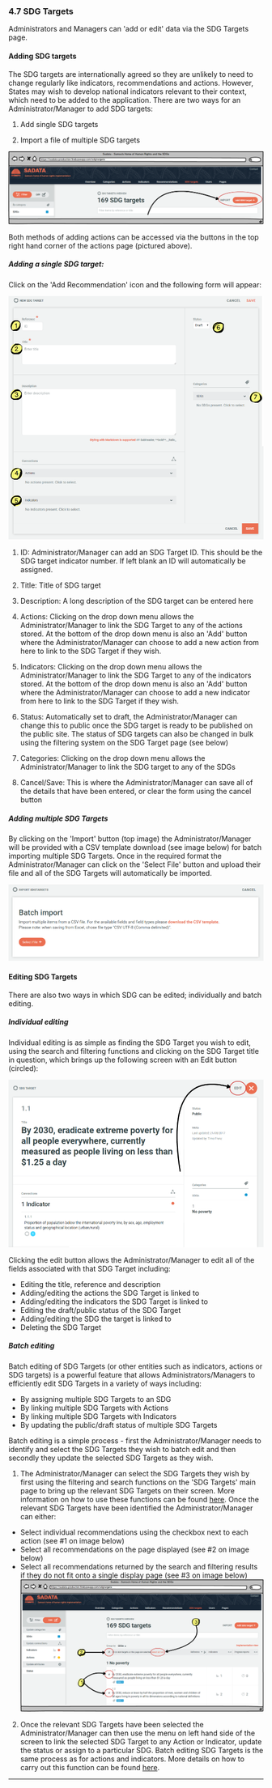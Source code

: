 ### 4.7 SDG Targets

Administrators and Managers can 'add or edit' data via the SDG Targets page.

#### Adding SDG targets

The SDG targets are internationally agreed so they are unlikely to need to change regularly like indicators, recommendations and actions. However, States may wish to develop national indicators relevant to their context, which need to be added to the application. There are two ways for an Administrator/Manager to add SDG targets:

1. Add single SDG targets

2. Import a file of multiple SDG targets

![](../assets/add_sdg_targets.png)

Both methods of adding actions can be accessed via the buttons in the top right hand corner of the actions page \(pictured above\).

##### Adding a single SDG target:

Click on the 'Add Recommendation' icon and the following form will appear:

![](../assets/Add_SDG_Target_2.png)

1. ID: Administrator/Manager can add an SDG Target ID. This should be the SDG target indicator number. If left blank an ID will automatically be assigned.

2. Title: Title of SDG target

3. Description: A long description of the SDG target can be entered here

4. Actions: Clicking on the drop down menu allows the Administrator/Manager to link the SDG Target to any of the actions stored. At the bottom of the drop down menu is also an 'Add' button where the Administrator/Manager can choose to add a new action from here to link to the SDG Target if they wish.

5. Indicators: Clicking on the drop down menu allows the Administrator/Manager to link the SDG Target to any of the indicators stored. At the bottom of the drop down menu is also an 'Add' button where the Administrator/Manager can choose to add a new indicator from here to link to the SDG Target if they wish.

6. Status: Automatically set to draft, the Administrator/Manager can change this to public once the SDG target is ready to be published on the public site. The status of SDG targets can also be changed in bulk using the filtering system on the SDG Target page \(see below\)

7. Categories: Clicking on the drop down menu allows the Administrator/Manager to link the SDG target to any of the SDGs

8. Cancel/Save: This is where the Administrator/Manager can save all of the details that have been entered, or clear the form using the cancel button

##### Adding multiple SDG Targets

By clicking on the 'Import' button \(top image\) the Administrator/Manager will be provided with a CSV template download \(see image below\) for batch importing multiple SDG Targets. Once in the required format the Administrator/Manager can click on the 'Select File' button and upload their file and all of the SDG Targets will automatically be imported. 

![](../assets/Batch_import_SDG_Targets.png)

#### Editing SDG Targets

There are also two ways in which SDG can be edited; individually and batch editing.

##### Individual editing

Individual editing is as simple as finding the SDG Target you wish to edit, using the search and filtering functions and clicking on the SDG Target title in question, which brings up the following screen with an Edit button \(circled\):

![](../assets/Edit_SDG_Target.png)

Clicking the edit button allows the Administrator/Manager to edit all of the fields associated with that SDG Target including:

* Editing the title, reference and description
* Adding/editing the actions the SDG Target is linked to
* Adding/editing the indicators the SDG Target is linked to
* Editing the draft/public status of the SDG Target
* Adding/editing the SDG the target is linked to
* Deleting the SDG Target

##### Batch editing

Batch editing of SDG Targets \(or other entities such as indicators, actions or SDG targets\) is a powerful feature that allows Administrators/Managers to efficiently edit SDG Targets in a variety of ways including:

* By assigning multiple SDG Targets to an SDG
* By linking multiple SDG Targets with Actions
* By linking multiple SDG Targets with Indicators
* By updating the public/draft status of multiple SDG Targets

Batch editing is a simple process - first the Administrator/Manager needs to identify and select the SDG Targets they wish to batch edit and then secondly they update the selected SDG Targets as they wish.

1. The Administrator/Manager can select the SDG Targets they wish by first using the filtering and search functions on the 'SDG Targets' main page to bring up the relevant SDG Targets on their screen. More information on how to use these functions can be found [here](../visitors/actions.md). Once the relevant SDG Targets have been identified the Administrator/Manager can either:

  * Select individual recommendations using the checkbox next to each action \(see \#1 on image below\)
  * Select all recommendations on the page displayed \(see \#2 on image below\)
  * Select all recommendations returned by the search and filtering results if they do not fit onto a single display page \(see \#3 on image below\)
![](../assets/Batch_Edit_SDG_Targets.png)

2. Once the relevant SDG Targets have been selected the Administrator/Manager can then use the menu on left hand side of the screen to link the selected SDG Target to any Action or Indicator, update the status or assign to a particular SDG. Batch editing SDG Targets is the same process as for actions and indicators. More details on how to carry out this function can be found [here](../members/actions.md).

---



